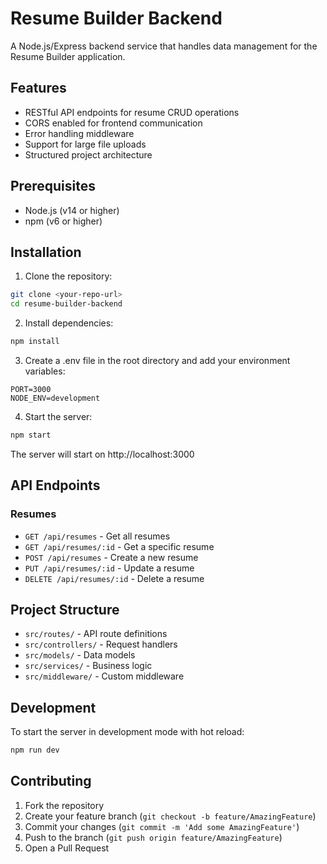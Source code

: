 # Resume Builder Backend

A Node.js/Express backend service that handles data management for the Resume Builder application.

## Features

- RESTful API endpoints for resume CRUD operations
- CORS enabled for frontend communication
- Error handling middleware
- Support for large file uploads
- Structured project architecture

## Prerequisites

- Node.js (v14 or higher)
- npm (v6 or higher)

## Installation

1. Clone the repository:

```bash
git clone <your-repo-url>
cd resume-builder-backend
```

2. Install dependencies:

```bash
npm install
```

3. Create a .env file in the root directory and add your environment variables:

```env
PORT=3000
NODE_ENV=development
```

4. Start the server:

```bash
npm start
```

The server will start on http://localhost:3000

## API Endpoints

### Resumes

- `GET /api/resumes` - Get all resumes
- `GET /api/resumes/:id` - Get a specific resume
- `POST /api/resumes` - Create a new resume
- `PUT /api/resumes/:id` - Update a resume
- `DELETE /api/resumes/:id` - Delete a resume

## Project Structure

- `src/routes/` - API route definitions
- `src/controllers/` - Request handlers
- `src/models/` - Data models
- `src/services/` - Business logic
- `src/middleware/` - Custom middleware

## Development

To start the server in development mode with hot reload:

```bash
npm run dev
```

## Contributing

1. Fork the repository
2. Create your feature branch (`git checkout -b feature/AmazingFeature`)
3. Commit your changes (`git commit -m 'Add some AmazingFeature'`)
4. Push to the branch (`git push origin feature/AmazingFeature`)
5. Open a Pull Request

